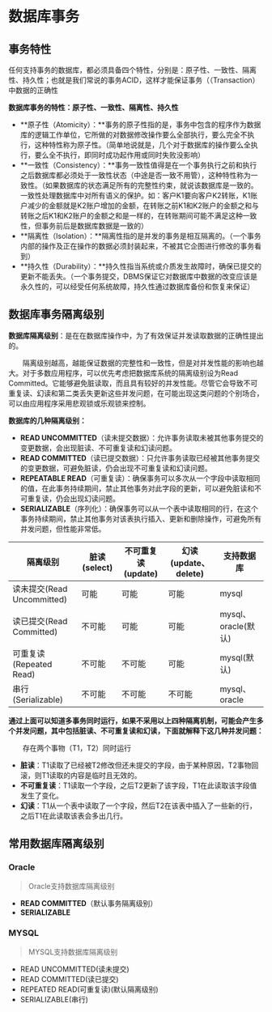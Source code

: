 

# 数据库事务

## 事务特性

​		任何支持事务的数据库，都必须具备四个特性，分别是：原子性、一致性、隔离性、持久性；也就是我们常说的事务ACID，这样才能保证事务（（Transaction）中数据的正确性

**数据库事务的特性：原子性、一致性、隔离性、持久性**

- **原子性（Atomicity）：**事务的原子性指的是，事务中包含的程序作为数据库的逻辑工作单位，它所做的对数据修改操作要么全部执行，要么完全不执行，这种特性称为原子性。（简单地说就是，几个对于数据库的操作要么全执行，要么全不执行，即同时成功起作用或同时失败没影响）
- **一致性（Consistency）：**事务一致性值得是在一个事务执行之前和执行之后数据库都必须处于一致性状态（中途是否一致不用管），这种特性称为一致性。（如果数据库的状态满足所有的完整性约束，就说该数据库是一致的。一致性处理数据库中对所有语义的保护。如：客户K1要向客户K2转账，K1账户减少的金额就是K2账户增加的金额，在转账之前K1和K2账户的金额之和与转账之后K1和K2账户的金额之和是一样的，在转账期间可能不满足这种一致性，但事务前后是数据库数据是一致的）
- **隔离性（Isolation）：**隔离性指的是并发的事务是相互隔离的。（一个事务内部的操作及正在操作的数据必须封装起来，不被其它企图进行修改的事务看到）
- **持久性（Durability）：**持久性指当系统或介质发生故障时，确保已提交的更新不能丢失。（一个事务提交，DBMS保证它对数据库中数据的改变应该是永久性的，可以经受任何系统故障，持久性通过数据库备份和恢复来保证）



## 数据库事务隔离级别

**数据库隔离级别**：是在在数据库操作中，为了有效保证并发读取数据的正确性提出的。

　　隔离级别越高，越能保证数据的完整性和一致性，但是对并发性能的影响也越大。对于多数应用程序，可以优先考虑把数据库系统的隔离级别设为Read Committed。它能够避免脏读取，而且具有较好的并发性能。尽管它会导致不可重复读、幻读和第二类丢失更新这些并发问题，在可能出现这类问题的个别场合，可以由应用程序采用悲观锁或乐观锁来控制。

**数据库的几种隔离级别：**

- **READ UNCOMMITTED**（读未提交数据）：允许事务读取未被其他事务提交的变更数据，会出现脏读、不可重复读和幻读问题。
- **READ COMMITTED**（读已提交数据）：只允许事务读取已经被其他事务提交的变更数据，可避免脏读，仍会出现不可重复读和幻读问题。
- **REPEATABLE READ**（可重复读）：确保事务可以多次从一个字段中读取相同的值，在此事务持续期间，禁止其他事务对此字段的更新，可以避免脏读和不可重复读，仍会出现幻读问题。
- **SERIALIZABLE**（序列化）：确保事务可以从一个表中读取相同的行，在这个事务持续期间，禁止其他事务对该表执行插入、更新和删除操作，可避免所有并发问题，但性能非常低。

| 隔离级别                   | 脏读(select) | 不可重复读(update) | 幻读(update、delete) | 支持数据库          |
| -------------------------- | ------------ | ------------------ | -------------------- | ------------------- |
| 读未提交(Read Uncommitted) | 可能         | 可能               | 可能                 | mysql               |
| 读已提交(Read Committed)   | 不可能       | 可能               | 可能                 | mysql、oracle(默认) |
| 可重复读(Repeated Read)    | 不可能       | 不可能             | 可能                 | mysql(默认)         |
| 串行(Serializable)         | 不可能       | 不可能             | 不可能               | mysql、oracle       |

**通过上面可以知道多事务同时运行，如果不采用以上四种隔离机制，可能会产生多个并发问题，其中包括脏读、不可重复读和幻读，下面就解释下这几种并发问题：**

　　存在两个事物（T1，T2）同时运行

- **脏读**：T1读取了已经被T2修改但还未提交的字段，由于某种原因，T2事物回滚，则T1读取的内容是临时且无效的。
- **不可重复读**：T1读取一个字段，之后T2更新了该字段，T1在此读取该字段值发生了变化。
- **幻读**：T1从一个表中读取了一个字段，然后T2在该表中插入了一些新的行，之后T1在此读取该表会多出几行。

## 常用数据库隔离级别

### Oracle

> Oracle支持数据库隔离级别

* **READ COMMITTED**（默认事务隔离级别）
* **SERIALIZABLE**

### MYSQL

> MYSQL支持数据库隔离级别

* READ UNCOMMITTED(读未提交)
* READ COMMITTED(读已提交)
* REPEATED READ(可重复读)(默认隔离级别)
* SERIALIZABLE(串行)



